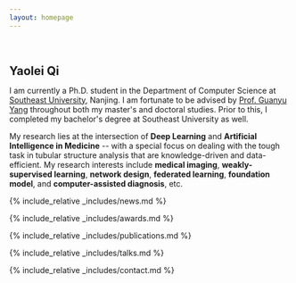 ```yaml
---
layout: homepage
---
```


<h1 id="about-me"></h1>

<h2 style="margin: 60px 0px 10px;">Yaolei Qi</h2>

I am currently a Ph.D. student in the Department of Computer Science at [Southeast University](https://www.seu.edu.cn), Nanjing. I am fortunate to be advised by [Prof. Guanyu Yang](https://cse.seu.edu.cn/2019/0103/c23024a257233/page.htm) throughout both my master's and doctoral studies. Prior to this, I completed my bachelor's degree at Southeast University as well. 

My research lies at the intersection of **Deep Learning** and **Artificial Intelligence in Medicine** -- with a special focus on dealing with the tough task in tubular structure analysis that are knowledge-driven and data-efficient. My research interests include **medical imaging**, **weakly-supervised learning**, **network design**, **federated learning**, **foundation model**, and **computer-assisted diagnosis**, etc.

{% include_relative _includes/news.md %}

{% include_relative _includes/awards.md %}

{% include_relative _includes/publications.md %}

{% include_relative _includes/talks.md %}

{% include_relative _includes/contact.md %}
